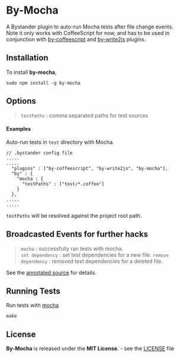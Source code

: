 By-Mocha
=============

A Bystander plugin to auto-run Mocha tests after file change events.  
Note it only works with CoffeeScript for now, and has to be used in conjunction with [by-coffeescript](http://tomoio.github.com/by-coffeescript/) and [by-write2js](http://tomoio.github.com/by-write2js/) plugins.

Installation
------------

To install **by-mocha**,

    sudo npm install -g by-mocha

Options
-------

> `testPaths` : comma separated paths for test sources  

#### Examples

Auto-run tests in `test` directory with Mocha.

    // .bystander config file
	.....
	.....
      "plugins" : ["by-coffeescript", "by-write2js", "by-mocha"],
      "by" : {
        "mocha : {
          "testPaths" : ["test/*.coffee"]
        }
      },
    .....
	.....

`testPaths` will be resolved against the project root path.

Broadcasted Events for further hacks
------------------------

> `mocha` : successfully ran tests with mocha.  
> `set dependency` : set test dependencies for a new file.
> `remove dependency` : removed test dependencies for a deleted file.

See the [annotated source](docs/by-mocha.html) for details.

Running Tests
-------------

Run tests with [mocha](http://visionmedia.github.com/mocha/)

    make
	
License
-------
**By-Mocha** is released under the **MIT License**. - see the [LICENSE](https://raw.github.com/tomoio/by-mocha/master/LICENSE) file

